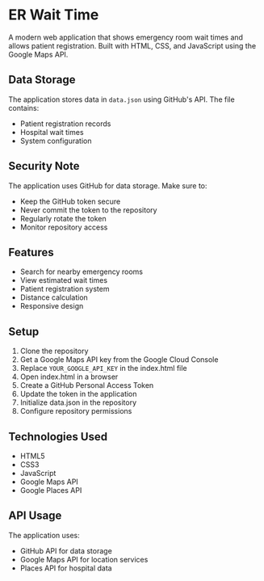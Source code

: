 # ER Wait Time

A modern web application that shows emergency room wait times and allows patient registration. Built with HTML, CSS, and JavaScript using the Google Maps API.

## Data Storage

The application stores data in `data.json` using GitHub's API. The file contains:
- Patient registration records
- Hospital wait times
- System configuration

## Security Note

The application uses GitHub for data storage. Make sure to:
- Keep the GitHub token secure
- Never commit the token to the repository
- Regularly rotate the token
- Monitor repository access

## Features

- Search for nearby emergency rooms
- View estimated wait times
- Patient registration system
- Distance calculation
- Responsive design

## Setup

1. Clone the repository
2. Get a Google Maps API key from the Google Cloud Console
3. Replace `YOUR_GOOGLE_API_KEY` in the index.html file
4. Open index.html in a browser
5. Create a GitHub Personal Access Token
6. Update the token in the application
7. Initialize data.json in the repository
8. Configure repository permissions

## Technologies Used

- HTML5
- CSS3
- JavaScript
- Google Maps API
- Google Places API

## API Usage

The application uses:
- GitHub API for data storage
- Google Maps API for location services
- Places API for hospital data 